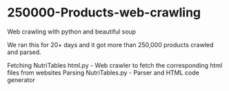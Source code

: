# 250000-Products-web-crawling
Web crawling with python and beautiful soup

We ran this for 20+ days and it got more than 250,000 products crawled and parsed.

Fetching NutriTables html.py - Web crawler to fetch the corresponding html files from websites
Parsing NutriTables.py - Parser and HTML code generator 
